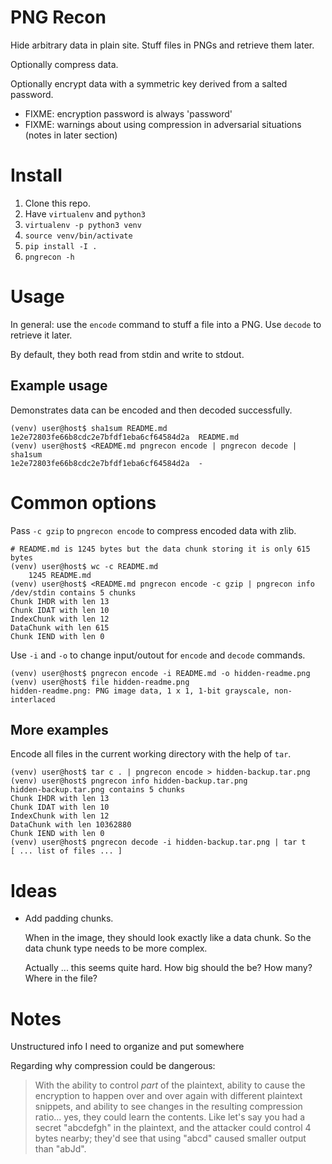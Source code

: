 # PNG Recon

Hide arbitrary data in plain site. Stuff files in PNGs and retrieve them later.

Optionally compress data.

Optionally encrypt data with a symmetric key derived from a salted password.

- FIXME: encryption password is always 'password'
- FIXME: warnings about using compression in adversarial situations (notes in
  later section)

# Install

1. Clone this repo.
2. Have `virtualenv` and `python3`
3. `virtualenv -p python3 venv`
4. `source venv/bin/activate`
5. `pip install -I .`
6. `pngrecon -h`

# Usage

In general: use the `encode` command to stuff a file into a PNG. Use `decode`
to retrieve it later.

By default, they both read from stdin and write to stdout.

## Example usage

Demonstrates data can be encoded and then decoded successfully.

    (venv) user@host$ sha1sum README.md
    1e2e72803fe66b8cdc2e7bfdf1eba6cf64584d2a  README.md
    (venv) user@host$ <README.md pngrecon encode | pngrecon decode | sha1sum
    1e2e72803fe66b8cdc2e7bfdf1eba6cf64584d2a  -

# Common options

Pass `-c gzip` to `pngrecon encode` to compress encoded data with zlib.

    # README.md is 1245 bytes but the data chunk storing it is only 615 bytes
    (venv) user@host$ wc -c README.md
        1245 README.md
    (venv) user@host$ <README.md pngrecon encode -c gzip | pngrecon info
    /dev/stdin contains 5 chunks
    Chunk IHDR with len 13
    Chunk IDAT with len 10
    IndexChunk with len 12
    DataChunk with len 615
    Chunk IEND with len 0

Use `-i` and `-o` to change input/outout for `encode` and `decode` commands.

    (venv) user@host$ pngrecon encode -i README.md -o hidden-readme.png
    (venv) user@host$ file hidden-readme.png
    hidden-readme.png: PNG image data, 1 x 1, 1-bit grayscale, non-interlaced

## More examples

Encode all files in the current working directory with the help of `tar`.

    (venv) user@host$ tar c . | pngrecon encode > hidden-backup.tar.png
    (venv) user@host$ pngrecon info hidden-backup.tar.png
    hidden-backup.tar.png contains 5 chunks
    Chunk IHDR with len 13
    Chunk IDAT with len 10
    IndexChunk with len 12
    DataChunk with len 10362880
    Chunk IEND with len 0
    (venv) user@host$ pngrecon decode -i hidden-backup.tar.png | tar t
    [ ... list of files ... ]


# Ideas

- Add padding chunks.

  When in the image, they should look exactly like a data chunk. So the data
  chunk type needs to be more complex.

  Actually ... this seems quite hard. How big should the be? How many? Where
  in the file?

# Notes

Unstructured info I need to organize and put somewhere

Regarding why compression could be dangerous:

> With the ability to control *part* of the plaintext, ability to cause the
> encryption to happen over and over again with different plaintext snippets,
> and ability to see changes in the resulting compression ratio... yes, they
> could learn the contents. Like let's say you had a secret "abcdefgh" in the
> plaintext, and the attacker could control 4 bytes nearby; they'd see that
> using "abcd" caused smaller output than "abJd".
